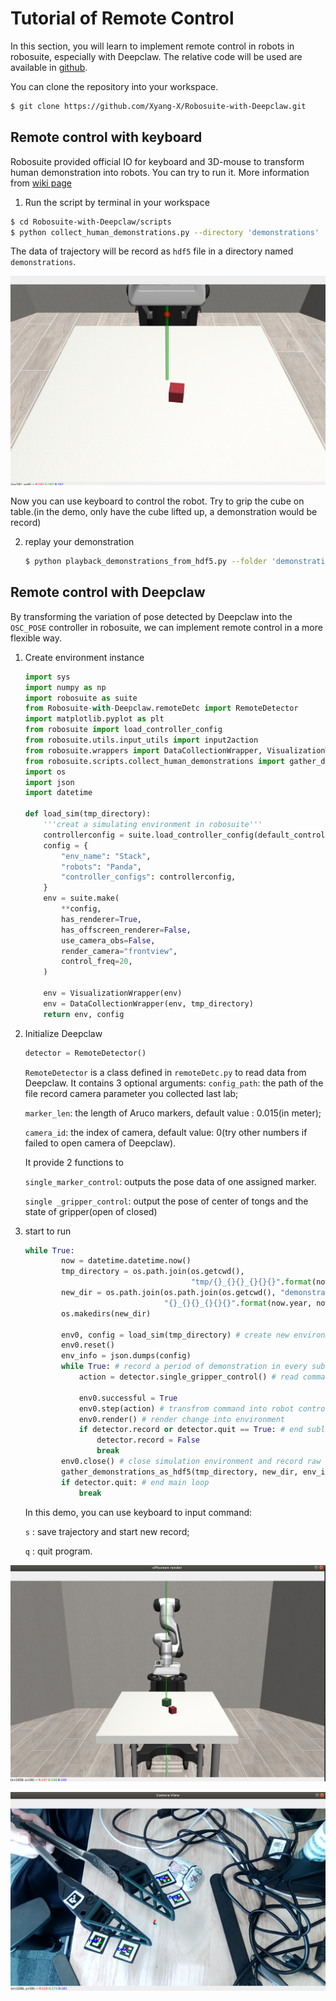 # Tutorial of Remote Control

In this section, you will learn to implement remote control  in robots in robosuite, especially with Deepclaw.  The relative code will be used are available in [github](https://github.com/Xyang-X/Robosuite-with-Deepclaw). 

You can clone the repository into your workspace.

```sh
$ git clone https://github.com/Xyang-X/Robosuite-with-Deepclaw.git
```



## Remote control with keyboard

Robosuite provided official IO for keyboard and 3D-mouse to transform human demonstration into robots. You can try to run it. More information from [wiki page](https://robosuite.ai/docs/algorithms/demonstrations.html) 

1. Run the script by terminal in your workspace

```sh
$ cd Robosuite-with-Deepclaw/scripts
$ python collect_human_demonstrations.py --directory 'demonstrations'
```

The data of trajectory will be record as `hdf5` file in a directory named `demonstrations`.

![Aaron Swarts](https://github.com/Xyang-X/Robosuite-with-Deepclaw/blob/main/Tutorial/img/remote_keyboard.png?raw=true)

Now you can use keyboard to control the robot. Try to grip the cube on table.(in the demo, only have the cube lifted up, a demonstration would be record)

2. replay your demonstration

   ```sh
   $ python playback_demonstrations_from_hdf5.py --folder 'demonstration'
   ```



## Remote control with Deepclaw

By transforming the variation of pose detected by Deepclaw into the `OSC_POSE` controller in robosuite, we can implement remote control in a more flexible way.

1. Create environment instance 

   ```python
   import sys
   import numpy as np
   import robosuite as suite
   from Robosuite-with-Deepclaw.remoteDetc import RemoteDetector
   import matplotlib.pyplot as plt
   from robosuite import load_controller_config
   from robosuite.utils.input_utils import input2action
   from robosuite.wrappers import DataCollectionWrapper, VisualizationWrapper
   from robosuite.scripts.collect_human_demonstrations import gather_demonstrations_as_hdf5
   import os
   import json
   import datetime
   
   def load_sim(tmp_directory):
       '''creat a simulating environment in robosuite'''
       controllerconfig = suite.load_controller_config(default_controller="OSC_POSE")
       config = {
           "env_name": "Stack",
           "robots": "Panda",
           "controller_configs": controllerconfig,
       }
       env = suite.make(
           **config,
           has_renderer=True,
           has_offscreen_renderer=False,
           use_camera_obs=False,
           render_camera="frontview",
           control_freq=20,
       )
       
       env = VisualizationWrapper(env)
       env = DataCollectionWrapper(env, tmp_directory)
       return env, config
   ```

2. Initialize Deepclaw

   ```python
   detector = RemoteDetector()
   ```

   `RemoteDetector` is a class defined in `remoteDetc.py` to read data from Deepclaw. It contains 3 optional arguments: `config_path`: the path of the file record camera parameter you collected last lab; 

   `marker_len`: the length of Aruco markers,  default value : 0.015(in meter); 

   `camera_id`: the index of camera, default value: 0(try other numbers if failed to open camera of Deepclaw).

   

   It provide 2 functions to 

   `single_marker_control`: outputs the pose data of one assigned marker.

   `single _gripper_control`: output the pose of center of tongs and the state of  gripper(open of closed)

3. start to run

   ```python
   while True:
           now = datetime.datetime.now()
           tmp_directory = os.path.join(os.getcwd(),
                                        "tmp/{}_{}{}_{}{}{}".format(now.year, now.month, now.day, now.hour, now.minute,now.second)) # dictory to record raw data
           new_dir = os.path.join(os.path.join(os.getcwd(), "demonstrations"),
                                  "{}_{}{}_{}{}{}".format(now.year, now.month, now.day, now.hour, now.minute, now.second)) # dictory to record trajectory in hdf5 file
           os.makedirs(new_dir)
           
           env0, config = load_sim(tmp_directory) # create new environment everytime
           env0.reset()
           env_info = json.dumps(config)
           while True: # record a period of demonstration in every subloop
               action = detector.single_gripper_control() # read command from deepclaw
               
               env0.successful = True
               env0.step(action) # transfrom command into robot controller
               env0.render() # render change into environment
               if detector.record or detector.quit == True: # end subloop
                   detector.record = False
                   break
           env0.close() # close simulation environment and record raw data
           gather_demonstrations_as_hdf5(tmp_directory, new_dir, env_info) # transform raw data into hdf5
           if detector.quit: # end main loop
               break
   ```

   In this demo, you can use keyboard to input command:

   `s` : save trajectory and start new record;

   `q` : quit program.

![Aaron Swats](https://github.com/Xyang-X/Robosuite-with-Deepclaw/blob/main/Tutorial/img/remote_sim_view.png?raw=true) 

![Aaron Swarts](https://github.com/Xyang-X/Robosuite-with-Deepclaw/blob/main/Tutorial/img/remote_cameraview.png?raw=true)

